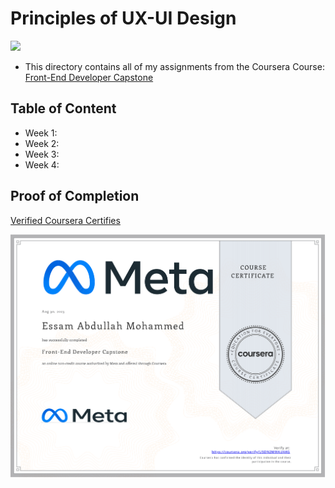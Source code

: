 # Principles of UX-UI Design

<img src="../logo.avif">

- This directory contains all of my assignments from the Coursera Course: [Front-End Developer Capstone](https://www.coursera.org/learn/meta-front-end-developer-capstone)

## Table of Content

  - Week 1: []()
  - Week 2: []()
  - Week 3: []()
  - Week 4: []()

## Proof of Completion

<a href=""> Verified Coursera Certifies</a>

<img src="./certificate.png" alt="certificate">

